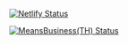 [![Netlify Status](https://api.netlify.com/api/v1/badges/3717de4b-cf14-4c26-a15a-ac9e1b1c9b95/deploy-status)](https://app.netlify.com/sites/mb-coffee-gatsby/deploys)

[![MeansBusiness(TH) Status](<https://img.shields.io/badge/MeansBusiness(TH)-build-blue.svg>)](https://app.netlify.com/sites/mb-coffee-gatsby/deploys)
